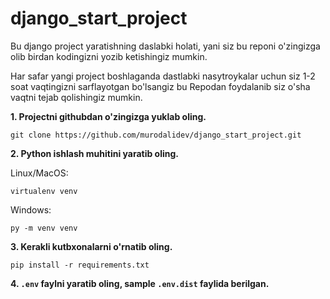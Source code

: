# django_start_project

Bu django project yaratishning daslabki holati, yani siz bu reponi o'zingizga olib birdan kodingizni yozib ketishingiz mumkin.

Har safar yangi project boshlaganda dastlabki nasytroykalar uchun siz 1-2 soat vaqtingizni sarflayotgan bo'lsangiz bu Repodan foydalanib siz o'sha vaqtni tejab qolishingiz mumkin.

**1. Projectni githubdan o'zingizga yuklab oling.**
```
git clone https://github.com/murodalidev/django_start_project.git
```

**2. Python ishlash muhitini yaratib oling.**

Linux/MacOS:
```
virtualenv venv
```

Windows:
```
py -m venv venv
```

**3. Kerakli kutbxonalarni o'rnatib oling.**

```
pip install -r requirements.txt
```

**4. `.env` faylni yaratib oling, sample `.env.dist` faylida berilgan.**


